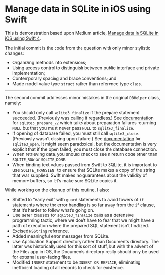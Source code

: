 #  Manage data in SQLite in iOS using Swift

This is demonstration based upon Medium article, [Manage data in SQLite in iOS using Swift 4](https://medium.com/@imbilalhassan/saving-data-in-sqlite-db-in-ios-using-swift-4-76b743d3ce0e).

The initial commit is the code from the question with only minor stylistic changes:

* Organizing methods into extensions;
* Using access control to distinguish between public interface and private implementation;
* Contemporary spacing and brace conventions; and
* Made model value type `struct` rather than reference type `class`.

- - -

The second commit addresses minor mistakes in the original `DBHelper` class, namely:

* You should only call `sqlite3_finalize` if the prepare statement succeeded. (Previously was calling it regardless.) See [documentation](https://www.sqlite.org/c3ref/prepare.html) for `sqlite3_prepare_v2` which talks about preparation failures returning `NULL` but that you must never pass `NULL` to `sqlite3_finalize`.
* If opening of database failed, you must still call `sqlite3_close`. (Previously wasn’t closing upon failure.) See [documentation](https://www.sqlite.org/c3ref/open.html) for `sqlite3_open`. It might seem paradoxical, but the documentation is very explicit that if the open failed, you must close the database connection.
* When retrieving data, you should check to see if return code other than `SQLITE_ROW` or `SQLITE_DONE`.
* When binding text values passed from Swift to SQLite, it is important to use `SQLITE_TRANSIENT` to ensure that SQLite makes a copy of the string that was supplied. Swift makes no guarantees about the validity of memory buffers, so let’s make sure SQLite copies it.

While working on the cleanup of this routine, I also:

* Shifted to “early exit” with `guard` statements to avoid towers of `if` statements where the error handling is so far away from the `if` clause, that it’s harder to follow what’s going on.
* Use `defer` clauses for `sqlite3_finalize` calls as a defensive programming tactic, where we don’t have to fear that we might have a path of execution where the prepared SQL statement isn’t finalized.
* Excised `NSString` reference.
* Added meaningful error messages from SQLite.
* Use Application Support directory rather than Documents directory. The latter was historically used for this sort of stuff, but with the advent of the Files app in iOS, the Documents directory really should only be used for external user-facing files.
* Modified `INSERT` statement to be `INSERT OR REPLACE`, eliminating inefficient loading of all records to check for existence.
